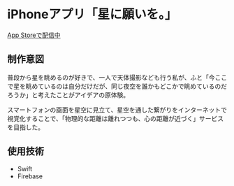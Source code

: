 # iPhoneアプリ「星に願いを。」

[App Storeで配信中](https://apps.apple.com/jp/app/%E6%98%9F%E3%81%AB%E9%A1%98%E3%81%84%E3%82%92/id1556027369)


## 制作意図

普段から星を眺めるのが好きで、一人で天体撮影なども行う私が、ふと「今ここで星を眺めているのは自分だけだが、同じ夜空を誰かもどこかで眺めているのだろうか」と考えたことがアイデアの原体験。

スマートフォンの画面を星空に見立て、星空を通した繋がりをインターネットで視覚化することで、「物理的な距離は離れつつも、心の距離が近づく」サービスを目指した。


## 使用技術

- Swift
- Firebase
